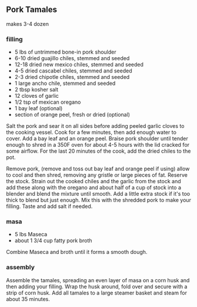 ## Pork Tamales

makes 3-4 dozen

### filling

* 5 lbs of untrimmed bone-in pork shoulder
* 6-10 dried guajillo chiles, stemmed and seeded
* 12-18 dried new mexico chiles, stemmed and seeded
* 4-5 dried cascabel chiles, stemmed and seeded
* 2-3 dried chipotle chiles, stemmed and seeded
* 1 large ancho chile, stemmed and seeded
* 2 tbsp kosher salt 
* 12 cloves of garlic
* 1/2 tsp of mexican oregano
* 1 bay leaf (optional)
* section of orange peel, fresh or dried (optional)

Salt the pork and sear it on all sides before adding peeled garlic cloves to the cooking vessel. Cook for a few minutes, then add enough water to cover. Add a bay leaf and an orange peel. Braise pork shoulder until tender enough to shred in a 350F oven for about 4-5 hours with the lid cracked for some airflow. For the last 20 minutes of the cook, add the dried chiles to the pot.

Remove pork, (remove and toss out bay leaf and orange peel if using) allow to cool and then shred, removing any gristle or large pieces of fat. Reserve the stock. Strain out the cooked chiles and the garlic from the stock and add these along with the oregano and about half of a cup of stock into a blender and blend the mixture until smooth. Add a little extra stock if it's too thick to blend but just enough. Mix this with the shredded pork to make your filling. Taste and add salt if needed.

### masa

* 5 lbs Maseca
* about 1 3/4 cup fatty pork broth

Combine Maseca and broth until it forms a smooth dough. 

### assembly 

Assemble the tamales, spreading an even layer of masa on a corn husk and then adding your filling. Wrap the husk around, fold over and secure with a strip of corn husk. Add all tamales to a large steamer basket and steam for about 35 minutes.  
